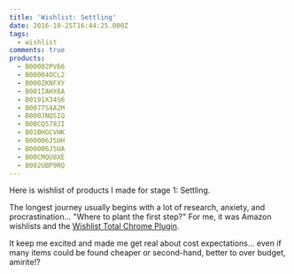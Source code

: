 ```yaml
---
title: 'Wishlist: Settling'
date: 2016-10-25T16:44:25.000Z
tags:
  - wishlist
comments: true
products:
  - B00002PV66
  - B00004OCL2
  - B000ZKNFXY
  - B001IAHX6A
  - B0191X34S6
  - B0077S4A2M
  - B000JNQSIQ
  - B00CQ578JI
  - B01BHGCVHK
  - B00006JSUH
  - B00006JSUA
  - B00CMQU8XE
  - B002UBP9RQ
---
```


Here is wishlist of products I made for stage 1: Settling.
<!-- more -->

The longest journey usually begins with a lot of research, anxiety, and procrastination... "Where to plant the first step?" For me, it was Amazon wishlists and the <a target="_BLANK" href="https://chrome.google.com/webstore/detail/amazon-wish-list-total/boekbkconiendicldakeboooeilaldmh">Wishlist Total Chrome Plugin</a>.

It keep me excited and made me get real about cost expectations... even if many items could be found cheaper or second-hand, better to over budget, amirite!?
